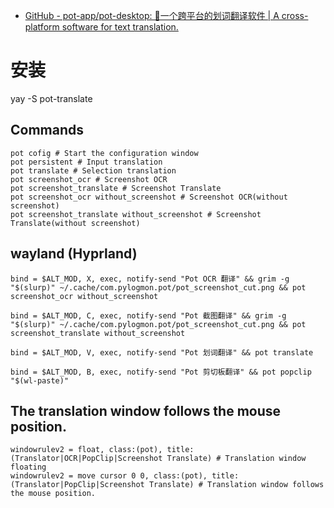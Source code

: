 - [GitHub - pot-app/pot-desktop: 🌈一个跨平台的划词翻译软件 | A cross-platform software for text translation.](https://github.com/pot-app/pot-desktopj)


# 安装
yay -S pot-translate

## Commands
````
pot cofig # Start the configuration window
pot persistent # Input translation
pot translate # Selection translation
pot screenshot_ocr # Screenshot OCR
pot screenshot_translate # Screenshot Translate
pot screenshot_ocr without_screenshot # Screenshot OCR(without screenshot)
pot screenshot_translate without_screenshot # Screenshot Translate(without screenshot)
````

## wayland (Hyprland)

````
bind = $ALT_MOD, X, exec, notify-send "Pot OCR 翻译" && grim -g "$(slurp)" ~/.cache/com.pylogmon.pot/pot_screenshot_cut.png && pot screenshot_ocr without_screenshot

bind = $ALT_MOD, C, exec, notify-send "Pot 截图翻译" && grim -g "$(slurp)" ~/.cache/com.pylogmon.pot/pot_screenshot_cut.png && pot screenshot_translate without_screenshot

bind = $ALT_MOD, V, exec, notify-send "Pot 划词翻译" && pot translate

bind = $ALT_MOD, B, exec, notify-send "Pot 剪切板翻译" && pot popclip "$(wl-paste)"

````

## The translation window follows the mouse position.

````
windowrulev2 = float, class:(pot), title:(Translator|OCR|PopClip|Screenshot Translate) # Translation window floating
windowrulev2 = move cursor 0 0, class:(pot), title:(Translator|PopClip|Screenshot Translate) # Translation window follows the mouse position.
````
